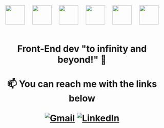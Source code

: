 <div align="center">
  <img
    src="https://cdn.jsdelivr.net/gh/devicons/devicon@latest/icons/html5/html5-plain.svg"
    width="60px"
  />&nbsp;&nbsp;&nbsp;&nbsp;&nbsp;
  <img
    src="https://cdn.jsdelivr.net/gh/devicons/devicon@latest/icons/css3/css3-plain.svg"
    width="60px"
    />&nbsp;&nbsp;&nbsp;&nbsp;&nbsp;
  <img
    src="https://cdn.jsdelivr.net/gh/devicons/devicon@latest/icons/javascript/javascript-plain.svg"
    width="60px"
  />&nbsp;&nbsp;&nbsp;&nbsp;&nbsp;
  <img
    src="https://cdn.jsdelivr.net/gh/devicons/devicon@latest/icons/typescript/typescript-plain.svg"
    width="60px"
  />&nbsp;&nbsp;&nbsp;&nbsp;&nbsp;
  <img
    src="https://cdn.jsdelivr.net/gh/devicons/devicon@latest/icons/react/react-original.svg"
    width="60px"
  />&nbsp;&nbsp;&nbsp;&nbsp;&nbsp;
  <img
    src="https://cdn.jsdelivr.net/gh/devicons/devicon@latest/icons/redux/redux-original.svg"
    width="60px"
  />
  <br />
  <br />
  
<!-- [![GitHub Streak](https://github-readme-stats.vercel.app/api?username=safei-ashraf&show_icons=true&theme=vision-friendly-dark&hide_border=false&properties=ring)](https://git.io/streak-stats)

<!--![lang](https://github-readme-stats.vercel.app/api/top-langs/?username=Safei-Ashraf&show_icons=true&theme=vision-friendly-dark&hide_border=false&properties=ring)-->
<h1 align='center'>  Front-End dev "to infinity and beyond!" 🚀<h1/>



:mailbox: You can reach me with the links below



<!--[[![Phone](http://img.shields.io/badge/-WhatsApp-rgb(0%2C232%2C118)?style=for-the-badge)](https://wa.me/+201278636403)]-->
[![Gmail](https://img.shields.io/badge/-GMAIL-D14836?style=for-the-badge&logo=gmail&logoColor=white)](mailto:safei.ashraf@gmail.com)
[![LinkedIn](https://img.shields.io/badge/-LINKEDIN-0077B5?style=for-the-badge&logo=linkedin&logoColor=white)](https://www.linkedin.com/in/safeielrahmman/)
<!--[![Safei Ashraf.com](https://img.shields.io/badge/-Website-blue?style=for-the-badge&logo=react&logoColor=white)](https://safei-ashraf.netlify.app/)-->


<!--- 👯 I’m looking to collaborate more on open-source projects.


<!--<a href="mailto:safei.ashraf@gmail.com?subject=Pair%20program%20with%20me" title="Pair program with me!">
  <!--<img  src="http://pairprogramwith.me/badge.png" width="100"
        alt="Pair program with me!" />-->
<!--  Pair program with me!
</a>
-->
  
  </div>
